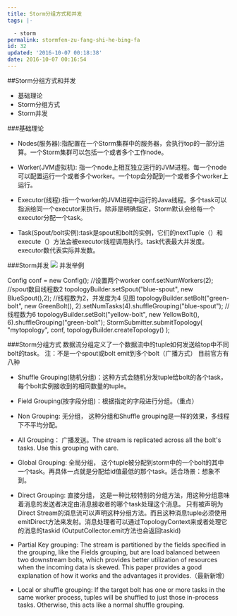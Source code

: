 ```yaml
---
title: Storm分组方式和并发
tags: |-

  - storm
permalink: stormfen-zu-fang-shi-he-bing-fa
id: 32
updated: '2016-10-07 00:18:38'
date: 2016-10-07 00:16:54
---
```


##Storm分组方式和并发
* 基础理论
* Storm分组方式
* Storm并发

###基础理论
* Nodes(服务器):指配置在一个Storm集群中的服务器，会执行top的一部分运算。一个Storm集群可以包括一个或者多个工作node。

* Worker(JVM虚拟机): 指一个node上相互独立运行的JVM进程。每一个node可以配置运行一个或者多个worker。一个top会分配到一个或者多个worker上运行。  

* Executor(线程):指一个worker的JVM进程中运行的Java线程。多个task可以指派给同一个executor来执行。除非是明确指定，Storm默认会给每一个executor分配一个task。

* Task(Spout/bolt实例):task是spout和bolt的实例，它们的nextTuple（）和execute（）方法会被executor线程调用执行。task代表最大并发度。executor数代表实际并发数。

###Storm并发
![](/uploads/2016/10/9DD2F949-EADB-41FD-BE40-CB1DBB59D2D4.png)
并发举例

Config conf = new Config();
//设置两个worker
conf.setNumWorkers(2); 
//spout数目线程数2
topologyBuilder.setSpout("blue-spout", new BlueSpout(),2); 
//线程数为2，并发度为4   见图
topologyBuilder.setBolt("green-bolt", new GreenBolt(), 2).setNumTasks(4).shuffleGrouping("blue-spout");
//线程数为6
topologyBuilder.setBolt("yellow-bolt", new YellowBolt(), 6).shuffleGrouping("green-bolt");
StormSubmitter.submitTopology(
        "mytopology",
        conf,
    topologyBuilder.createTopology()
    );


###Storm分组方式
数据流分组定义了一个数据流中的tuple如何发送给top中不同bolt的task。
注：不是一个spout或bolt emit到多个bolt（广播方式）
目前官方有八种

* Shuffle Grouping(随机分组)：这种方式会随机分发tuple给bolt的各个task，每个bolt实例接收到的相同数量的tuple。

* Field Grouping(按字段分组)：根据指定的字段进行分组。（重点）

* Non Grouping: 无分组， 这种分组和Shuffle grouping是一样的效果，多线程下不平均分配。

* All Grouping： 广播发送。The stream is replicated across all the bolt's tasks. Use this grouping with care.

* Global Grouping: 全局分组， 这个tuple被分配到storm中的一个bolt的其中一个task。再具体一点就是分配给id值最低的那个task。适合场景：想象不到。

* Direct Grouping: 直接分组， 这是一种比较特别的分组方法，用这种分组意味着消息的发送者决定由消息接收者的哪个task处理这个消息。 只有被声明为Direct Stream的消息流可以声明这种分组方法。而且这种消息tuple必须使用emitDirect方法来发射。消息处理者可以通过TopologyContext来或者处理它的消息的taskid (OutputCollector.emit方法也会返回taskid)

* Partial Key grouping: The stream is partitioned by the fields specified in the grouping, like the Fields grouping, but are load balanced between two downstream bolts, which provides better utilization of resources when the incoming data is skewed. This paper provides a good explanation of how it works and the advantages it provides.（最新新增）

* Local or shuffle grouping: If the target bolt has one or more tasks in the same worker process, tuples will be shuffled to just those in-process tasks. Otherwise, this acts like a normal shuffle grouping.


